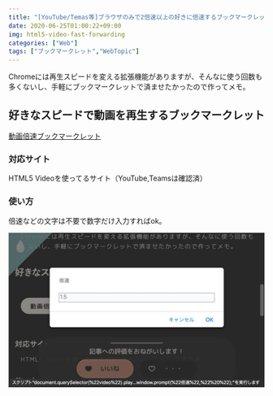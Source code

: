 ```yaml
---
title: "[YouTube/Temas等]ブラウザのみで2倍速以上の好きに倍速するブックマークレット"
date: 2020-06-25T01:00:22+09:00
img: html5-video-fast‐forwarding
categories: ["Web"]
tags: ["ブックマークレット","WebTopic"]
---
```


Chromeには再生スピードを変える拡張機能がありますが、そんなに使う回数も多くないし、手軽にブックマークレットで済ませたかったので作ってメモ。

## 好きなスピードで動画を再生するブックマークレット

<a href="javascript:document.querySelector(%22video%22).playbackRate=window.prompt(%22倍速%22,%22 %22);" class=download>動画倍速ブックマークレット</a>

### 対応サイト

HTML5 Videoを使ってるサイト（YouTube,Teamsは確認済）

### 使い方

倍速などの文字は不要で数字だけ入力すればok。

![YouTubeなどの標準にはない4倍速や1.3倍なんかの微調整もできます。](../../../images/html5-video-fast‐forwarding-1.jpg)

